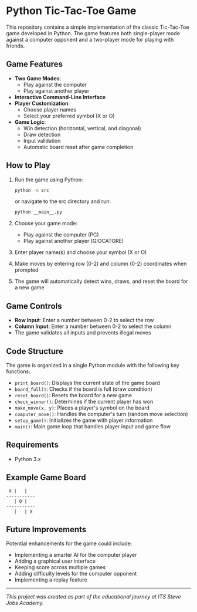 # Python Tic-Tac-Toe Game

This repository contains a simple implementation of the classic Tic-Tac-Toe game developed in Python. The game features both single-player mode against a computer opponent and a two-player mode for playing with friends.

## Game Features

- **Two Game Modes**:
  - Play against the computer
  - Play against another player
- **Interactive Command-Line Interface**
- **Player Customization**:
  - Choose player names
  - Select your preferred symbol (X or O)
- **Game Logic**:
  - Win detection (horizontal, vertical, and diagonal)
  - Draw detection
  - Input validation
  - Automatic board reset after game completion

## How to Play

1. Run the game using Python:

   ```bash
   python -m src
   ```

   or navigate to the src directory and run:

   ```bash
   python __main__.py
   ```

2. Choose your game mode:
   - Play against the computer (PC)
   - Play against another player (GIOCATORE)

3. Enter player name(s) and choose your symbol (X or O)

4. Make moves by entering row (0-2) and column (0-2) coordinates when prompted

5. The game will automatically detect wins, draws, and reset the board for a new game

## Game Controls

- **Row Input**: Enter a number between 0-2 to select the row
- **Column Input**: Enter a number between 0-2 to select the column
- The game validates all inputs and prevents illegal moves

## Code Structure

The game is organized in a single Python module with the following key functions:

- `print_board()`: Displays the current state of the game board
- `board_full()`: Checks if the board is full (draw condition)
- `reset_board()`: Resets the board for a new game
- `check_winner()`: Determines if the current player has won
- `make_move(x, y)`: Places a player's symbol on the board
- `computer_move()`: Handles the computer's turn (random move selection)
- `setup_game()`: Initializes the game with player information
- `main()`: Main game loop that handles player input and game flow

## Requirements

- Python 3.x

## Example Game Board

```
 X |   |   
-----------
   | O |   
-----------
   |   | X 
```

## Future Improvements

Potential enhancements for the game could include:
- Implementing a smarter AI for the computer player
- Adding a graphical user interface
- Keeping score across multiple games
- Adding difficulty levels for the computer opponent
- Implementing a replay feature

---

*This project was created as part of the educational journey at ITS Steve Jobs Academy.*